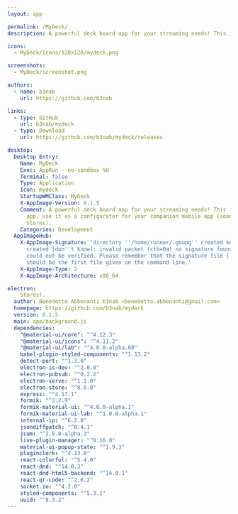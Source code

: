```yaml
---
layout: app

permalink: /MyDeck/
description: A powerful deck board app for your streaming needs! This is the desktop app, use it as a configurator for your companion mobile app (soon MyDeck on majors Stores).

icons:
  - MyDeck/icons/128x128/mydeck.png

screenshots:
  - MyDeck/screenshot.png

authors:
  - name: b3nab
    url: https://github.com/b3nab

links:
  - type: GitHub
    url: b3nab/mydeck
  - type: Download
    url: https://github.com/b3nab/mydeck/releases

desktop:
  Desktop Entry:
    Name: MyDeck
    Exec: AppRun --no-sandbox %U
    Terminal: false
    Type: Application
    Icon: mydeck
    StartupWMClass: MyDeck
    X-AppImage-Version: 0.1.5
    Comment: A powerful deck board app for your streaming needs! This is the desktop
      app, use it as a configurator for your companion mobile app (soon MyDeck on majors
      Stores).
    Categories: Development
  AppImageHub:
    X-AppImage-Signature: 'directory ''/home/runner/.gnupg'' created keybox ''/home/runner/.gnupg/pubring.kbx''
      created [don''t know]: invalid packet (ctb=0a) no signature found the signature
      could not be verified. Please remember that the signature file (.sig or .asc)
      should be the first file given on the command line.'
    X-AppImage-Type: 2
    X-AppImage-Architecture: x86_64

electron:
    Stores).
  author: Benedetto Abbenanti b3nab <benedetto.abbenanti@gmail.com>
  homepage: https://github.com/b3nab/mydeck
  version: 0.1.5
  main: app/background.js
  dependencies:
    "@material-ui/core": "^4.12.3"
    "@material-ui/icons": "^4.11.2"
    "@material-ui/lab": "^4.0.0-alpha.60"
    babel-plugin-styled-components: "^1.13.2"
    detect-port: "^1.3.0"
    electron-is-dev: "^2.0.0"
    electron-pubsub: "^0.2.2"
    electron-serve: "^1.1.0"
    electron-store: "^8.0.0"
    express: "^4.17.1"
    formik: "^2.2.9"
    formik-material-ui: "^4.0.0-alpha.1"
    formik-material-ui-lab: "^1.0.0-alpha.1"
    internal-ip: "^6.2.0"
    jsondiffpatch: "^0.4.1"
    jsum: "^2.0.0-alpha.3"
    live-plugin-manager: "^0.16.0"
    material-ui-popup-state: "^1.9.3"
    pluginclerk: "^4.13.0"
    react-colorful: "^5.4.0"
    react-dnd: "^14.0.3"
    react-dnd-html5-backend: "^14.0.1"
    react-qr-code: "^2.0.2"
    socket.io: "^4.2.0"
    styled-components: "^5.3.1"
    uuid: "^8.3.2"
---
```

